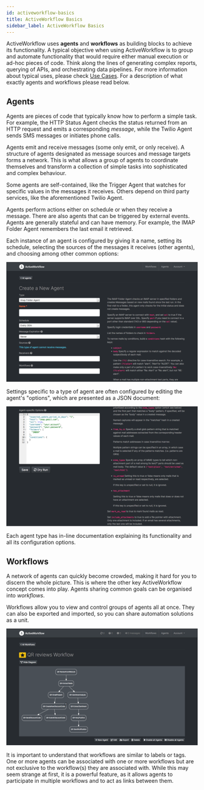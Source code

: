 ```yaml
---
id: activeworkflow-basics
title: ActiveWorkflow Basics
sidebar_label: ActiveWorkflow Basics
---
```


ActiveWorkflow uses **agents** and **workflows** as building blocks to achieve
its functionality. A typical objective when using ActiveWorkflow is to group
and automate functionality that would require either manual execution or
ad-hoc pieces of code. Think along the lines of generating complex reports,
querying of APIs, and orchestrating data pipelines. For more information about
typical uses, please check [Use Cases](use-cases). For a description
of what exactly agents and workflows please read below.

## Agents

Agents are pieces of code that typically know how to perform a simple task.
For example, the HTTP Status Agent checks the status returned from an
HTTP request and emits a corresponding *message*, while the Twilio Agent
sends SMS messages or initiates phone calls.

Agents emit and receive messages (some only emit, or only receive). A structure
of agents designated as message sources and message targets forms a network. This
is what allows a group of agents to coordinate themselves and transform a
collection of simple tasks into sophisticated and complex behaviour.

Some agents are self-contained, like the Trigger Agent that watches for
specific values in the messages it receives. Others depend on third
party services, like the aforementioned Twilio Agent.

Agents perform actions either on schedule or when they receive a message. There
are also agents that can be triggered by external events. Agents are generally
stateful and can have memory. For example, the IMAP Folder Agent remembers the
last email it retrieved.

Each instance of an agent is configured by giving it a name, setting its schedule,
selecting the sources of the messages it receives (other agents), and choosing
among other common options:

![img](../static/img/screenshots/agent_edit_screenshot.png "Agent configuration")

Settings specific to a type of agent are often configured by editing
the agent's "options", which are presented as a JSON document:

![img](../static/img/screenshots/agent_edit_json_screenshot.png "Agent configuration with JSON")

Each agent type has in-line documentation explaining its functionality
and all its configuration options.

## Workflows

A network of agents can quickly become crowded, making it hard for you to discern
the whole picture. This is where the other key ActiveWorkflow concept comes into
play. Agents sharing common goals can be organised into *workflows*.

Workflows allow you to view and control groups of agents all at once. They can
also be exported and imported, so you can share automation solutions as a unit.

![img](../static/img/screenshots/workflow_diagram_screenshot.png "ActiveWorkflow workflow diagram")

It is important to understand that workflows are similar to labels or tags. One
or more agents can be associated with one or more workflows but are not exclusive
to the workflow(s) they are associated with. While this may seem strange at first,
it is a powerful feature, as it allows agents to participate in multiple workflows
and to act as links between them.
